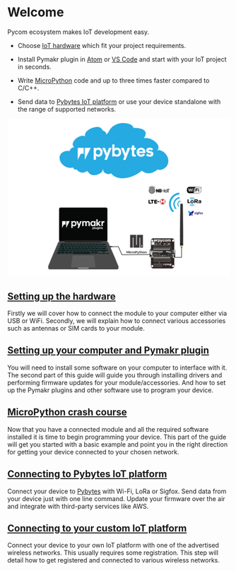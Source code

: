 # Welcome
Pycom ecosystem makes IoT development easy.

* Choose [IoT hardware](../products.md) which fit your project requirements.
 
* Install Pymakr plugin in [Atom](https://atom.io/packages/pymakr) or [VS Code](https://marketplace.visualstudio.com/items?itemName=pycom.Pymakr) and start with your IoT project in seconds.

* Write [MicroPython](https://micropython.org/) code and up to three times faster compared to C/C++.

* Send data to [Pybytes IoT platform](https://pybytes.pycom.io) or use your device standalone with the range of supported networks. 

![](../.gitbook/assets/getting_started.png)

## [Setting up the hardware](connection/README.md)
Firstly we will cover how to connect the module to your computer either via USB or WiFi.
Secondly, we will explain how to connect various accessories such as antennas or SIM cards to your module.

## [Setting up your computer and Pymakr plugin](installation/README.md)
You will need to install some software on your computer to interface with it.
The second part of this guide will guide you through installing drivers and performing firmware updates for your module/accessories.
And how to set up the Pymakr plugins and other software use to program your device.

## [MicroPython crash course](programming/README.md)
Now that you have a connected module and all the required software installed it is time to begin programming your device.
This part of the guide will get you started with a basic example and point you in the right direction for getting your device connected to your chosen network.

## [Connecting to Pybytes IoT platform](../pybytes/introduction.md)
Connect your device to [Pybytes](https://pybytes.pycom.io) with Wi-Fi, LoRa or Sigfox. Send data from your device just with one line command.
Update your firmware over the air and integrate with third-party services like AWS.

## [Connecting to your custom IoT platform](registration/README.md)
Connect your device to your own IoT platform with one of the advertised wireless networks.
This usually requires some registration. This step will detail how to get registered and connected to various wireless networks.
